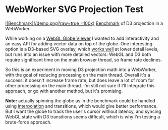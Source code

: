 # WebWorker SVG Projection Test

[![Benchmark](/demo.png?raw=true =100x)](http://k9.github.com/web-worker-projection/)
[Benchmark](http://k9.github.io/web-worker-projection) of D3 projection in a WebWorker.

While working on a [WebGL Globe Viewer](http://k9.github.io/globe-viewer)
I wanted to add interactivity
and an easy API for adding vector data on top of the globe.
One interesting option is a D3-based SVG overlay, which
[works well](http://k9.github.com/globe-viewer-svg-simple)
at lower detail levels, but runs into an issue with more detailed vectors:
WebGL and D3 both require significant time on the main browser thread,
so frame rate declines.

So this is an experiment in moving D3 projection math into a WebWorker,
with the goal of reducing processing on the main thread. Overall it's a
success: it doesn't increase frame rate, but does leave a lot of room for
other processing on the main thread. I'm still not sure if I'll integrate
this approach, or go with another method, but it's promising.

**Note:** actually spinning the globe as in the benchmark could be handled
using [interpolation](https://bl.ocks.org/mbostock/4183330) and transitions, which would give better performance.
But I want the globe to track the user's cursor without latency, and syncing WebGL
state with D3 transitions seems difficult, which is why I'm testing a brute-force
approach.
